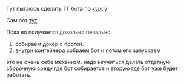 Тут пытаюсь сделать ТГ бота по [курсу](https://www.youtube.com/watch?v=73OsSlsuhFY&list=PLFAQFisfyqlWDwouVTUztKX2wUjYQ4T3l) 

Сам бот [тут](https://github.com/JustSkiv/read-adviser-bot/tree/lessons)


Пока во получается довольно печально.
1. собираем докер с прогой. 
2.  внутри контейнера собраем бот и потом его запускаем

это не очень себе механизм. 
надо научиться делать отделную сборочную среду где бот собирается и вторую где бот уже будет работать. 

